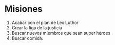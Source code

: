 # Misiones

1. Acabar con el plan de Lex Luthor
2. Crear la liga de la justicia
3. Buscar nuevos miembros que sean super heroes
4. Buscar comida.
